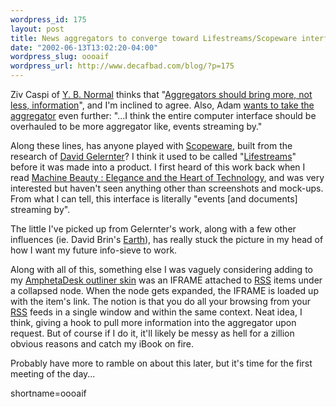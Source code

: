 ```yaml
--- 
wordpress_id: 175
layout: post
title: News aggregators to converge toward Lifestreams/Scopeware interface?
date: "2002-06-13T13:02:20-04:00"
wordpress_slug: oooaif
wordpress_url: http://www.decafbad.com/blog/?p=175
---
```

<p>Ziv Caspi of <a href="http://radio.weblogs.com/0106548/">Y. B. Normal</a> thinks that "<a href="http://radio.weblogs.com/0106548/2002/06/13.html#a25">Aggregators should bring more, not less, information</a>", and I'm inclined to agree.  Also, Adam <a href="http://ipwebdev.com/radio/2002/06/11.php#a193">wants to take the aggregator</a> even further: "...I think the entire computer interface should be overhauled to be more aggregator like, events streaming by."</p>
<p>Along these lines, has anyone played with <a href="http://www.scopeware.com/products/prod_overview.html">Scopeware</a>, built from the research of <a href="http://www.edge.org/3rd_cluture/bios/gelernter.html">David Gelernter</a>?    I think it used to be called "<a href="http://www.acm.org/sigchi/chi96/proceedings/videos/Fertig/etf.htm">Lifestreams</a>" before it was made into a product.  I first heard of this work back when I read <A href="http://www.amazon.com/exec/obidos/ASIN/046504316X/0xdecafbad-20">Machine Beauty : Elegance and the Heart of Technology</a>, and was very interested but haven't seen anything other than screenshots and mock-ups.  From what I can tell, this interface is literally "events [and documents] streaming by".</p>
<p>The little I've picked up from Gelernter's work, along with a few other influences (ie. David Brin's <a href="http://www.amazon.com/exec/obidos/ASIN/055329024X/0xdecafbad-20">Earth</a>), has really stuck the picture in my head of how I want my future info-sieve to work.  </p>
<p>Along with all of this, something else I was vaguely considering adding to my <a href="http://www.decafbad.com/news_archives/000187.phtml#000187">AmphetaDesk outliner skin</a> was an IFRAME attached to <a href="http://www.decafbad.com/twiki/bin/view/Main/RSS">RSS</a> items under a collapsed node.  When the node gets expanded, the IFRAME is loaded up with the item's link.  The notion is that you do all your browsing from your <a href="http://www.decafbad.com/twiki/bin/view/Main/RSS">RSS</a> feeds in a single window and within the same context.  Neat idea, I think, giving a hook to pull more information into the aggregator upon request.  But of course if I do it, it'll likely be messy as hell for a zillion obvious reasons and catch my iBook on fire.</p>
<p>Probably have more to ramble on about this later, but it's time for the first meeting of the day...</p>
<!--more-->
shortname=oooaif
